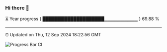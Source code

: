 ### Hi there 👋

⏳ Year progress { ████████████████████▁▁▁▁▁▁▁▁▁▁ } 69.88 %

---

⏰ Updated on Thu, 12 Sep 2024 18:22:56 GMT

![Progress Bar CI](https://github.com/liununu/liununu/workflows/Progress%20Bar%20CI/badge.svg)
